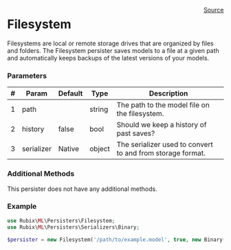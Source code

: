 <span style="float:right;"><a href="https://github.com/RubixML/RubixML/blob/master/src/Persisters/Filesystem.php">Source</a></span>

# Filesystem
Filesystems are local or remote storage drives that are organized by files and folders. The Filesystem persister saves models to a file at a given path and automatically keeps backups of the latest versions of your models.

### Parameters
| # | Param | Default | Type | Description |
|---|---|---|---|---|
| 1 | path | | string | The path to the model file on the filesystem. |
| 2 | history | false | bool | Should we keep a history of past saves? |
| 3 | serializer | Native | object | The serializer used to convert to and from storage format. |

### Additional Methods
This persister does not have any additional methods.

### Example
```php
use Rubix\ML\Persisters\Filesystem;
use Rubix\ML\Persisters\Serializers\Binary;

$persister = new Filesystem('/path/to/example.model', true, new Binary());
```